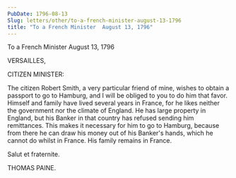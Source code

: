 ```yaml
---
PubDate: 1796-08-13
Slug: letters/other/to-a-french-minister-august-13-1796
title: "To a French Minister  August 13, 1796"
---
```


   To a French Minister  August 13, 1796

   VERSAILLES,

   CITIZEN MINISTER:

   The citizen Robert Smith, a very particular friend of mine, wishes to
   obtain a passport to go to Hamburg, and I will be obliged to you to do him
   that favor. Himself and family have lived several years in France, for he
   likes neither the government nor the climate of England. He has large
   property in England, but his Banker in that country has refused sending
   him remittances. This makes it necessary for him to go to Hamburg, because
   from there he can draw his money out of his Banker's hands, which he
   cannot do whilst in France. His family remains in France.

   Salut et fraternite.

   THOMAS PAINE.


